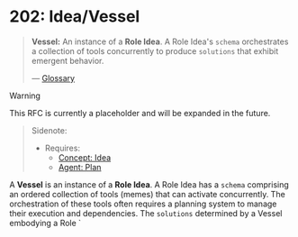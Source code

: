 # 202: Idea/Vessel

> **Vessel:** An instance of a **Role Idea**. A Role Idea's `schema` orchestrates a collection of tools concurrently to produce `solutions` that exhibit emergent behavior.
>
> — [Glossary](./000_glossary.md)

> [!WARNING]
> This RFC is currently a placeholder and will be expanded in the future.

> Sidenote:
>
> - Requires:
>   - [Concept: Idea](./001_concept_idea.md)
>   - [Agent: Plan](./109_agent_plan.md)

A **Vessel** is an instance of a **Role Idea**. A Role Idea has a `schema` comprising an ordered collection of tools (memes) that can activate concurrently. The orchestration of these tools often requires a planning system to manage their execution and dependencies. The `solutions` determined by a Vessel embodying a Role `

